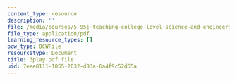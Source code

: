 ```yaml
---
content_type: resource
description: ''
file: /media/courses/5-95j-teaching-college-level-science-and-engineering-fall-2015/7eee811110552032d03a6a4f9c52d55a_rqI_0FNAeS0.pdf
file_type: application/pdf
learning_resource_types: []
ocw_type: OCWFile
resourcetype: Document
title: 3play pdf file
uid: 7eee8111-1055-2032-d03a-6a4f9c52d55a
---
```

